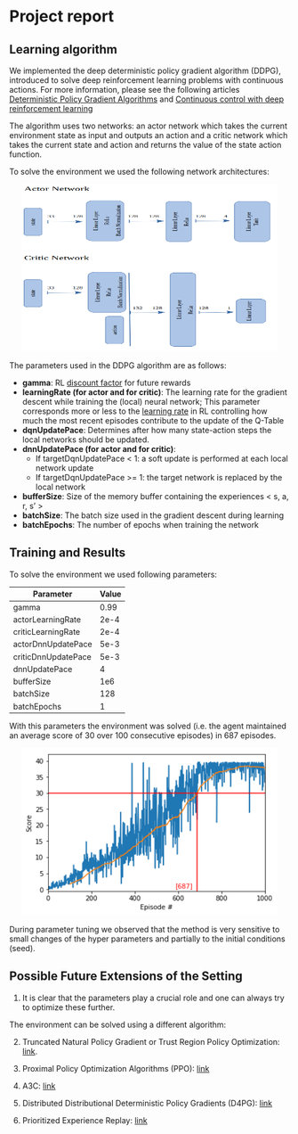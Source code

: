 # Project report

## Learning algorithm

We implemented the deep deterministic policy gradient algorithm (DDPG), introduced to solve deep reinforcement learning problems with continuous actions. For more information, please see the following articles [Deterministic Policy Gradient Algorithms](http://proceedings.mlr.press/v32/silver14.pdf) and [Continuous control with deep reinforcement learning](https://arxiv.org/abs/1509.02971)

The algorithm uses two networks: an actor network which takes the current environment state as input and outputs an action and a critic network which takes the current state and action and returns the value of the state action function.

To solve the environment we used the following network architectures: 


<p align="center">
  <img width="460" height="300" src="plots/networks.png">
</p>


 
The parameters used in the DDPG algorithm are as follows:

- **gamma**:
    RL [discount factor](https://en.wikipedia.org/wiki/Q-learning#Discount_factor) for future rewards  
- **learningRate (for actor and for critic)**:
    The learning rate for the gradient descent while training the (local) neural network; 
    This parameter corresponds more or less to the [learning rate](https://en.wikipedia.org/wiki/Q-learning#Learning_Rate) in RL controlling how much the most recent episodes contribute to the update of the Q-Table 
- **dqnUpdatePace**:
    Determines after how many state-action steps the local networks should be updated. 
- **dnnUpdatePace (for actor and for critic)**:
    * If targetDqnUpdatePace < 1: a soft update is performed at each local network update
    * If targetDqnUpdatePace >= 1: the target network is replaced by the local network
- **bufferSize**:
    Size of the memory buffer containing the experiences < s, a, r, s’ >
- **batchSize**:
    The batch size used in the gradient descent during learning
- **batchEpochs**:
    The number of epochs when training the network  


## Training and Results

To solve the environment we used following parameters:


|Parameter|Value|
|----------------------|-----|
|gamma|0.99|
|actorLearningRate|2e-4|
|criticLearningRate|2e-4|
|actorDnnUpdatePace|5e-3|
|criticDnnUpdatePace|5e-3|
|dnnUpdatePace|4|
|bufferSize|1e6|
|batchSize|128|
|batchEpochs|1|

With this parameters the environment was solved (i.e. the agent maintained an average score of 30 over 100 consecutive episodes) in 687 episodes. 


<p align="center">
  <img width="460" height="300" src="plots/trainig_plot.png">
</p>



During parameter tuning we observed that the method is very sensitive to small changes of the hyper parameters and partially to the initial conditions (seed). 


## Possible Future Extensions of the Setting

1. It is clear that the parameters play a crucial role and one can always try to optimize these further.

The environment can be solved using a different algorithm: 

2. Truncated Natural Policy Gradient or Trust Region Policy Optimization: [link](https://arxiv.org/abs/1604.06778).

3. Proximal Policy Optimization Algorithms (PPO): [link](https://arxiv.org/pdf/1707.06347.pdf)

4. A3C: [link](https://arxiv.org/pdf/1602.01783.pdf)

5.  Distributed Distributional Deterministic Policy Gradients (D4PG): [link](https://openreview.net/pdf?id=SyZipzbCb)

6. Prioritized Experience Replay: [link](https://arxiv.org/abs/1511.05952)
